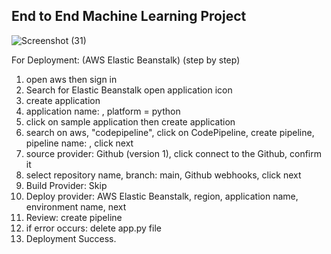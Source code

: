 ## End to End Machine Learning Project 



![Screenshot (31)](https://user-images.githubusercontent.com/117899107/236662915-b1bbd1db-3cbc-444a-a9b8-d4f7b1443dfd.png)

For Deployment: (AWS Elastic Beanstalk) (step by step)
1. open aws then sign in
2. Search for Elastic Beanstalk open application icon
3. create application
4. application name: , platform = python
5. click on sample application then create application
6. search on aws, "codepipeline", click on CodePipeline, create pipeline, pipeline name: , click next
7. source provider: Github (version 1), click connect to the Github, confirm it
8. select repository name, branch: main, Github webhooks, click next
9. Build Provider: Skip
10. Deploy provider: AWS Elastic Beanstalk, region, application name, environment name, next
11. Review: create pipeline
12. if error occurs: delete app.py file
13. Deployment Success.
